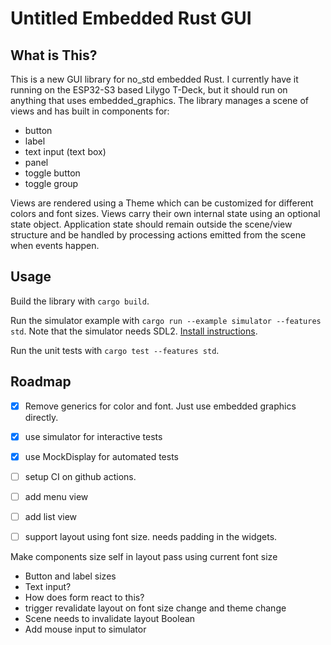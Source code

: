 # Untitled Embedded Rust GUI

## What is This?

This is a new GUI library for no_std embedded Rust. I currently have it running on
the ESP32-S3 based Lilygo T-Deck, but it should run on anything that uses embedded_graphics.
The library manages a scene of views and has built in components for:

* button
* label
* text input (text box)
* panel
* toggle button
* toggle group

Views are rendered using a Theme which can be customized for different
colors and font sizes.  Views carry their own internal state using an
optional state object. Application state should remain outside the scene/view structure
and be handled by processing actions emitted from the scene when events happen.

## Usage

Build the library with `cargo build`.

Run the simulator example with `cargo run --example simulator --features std`. Note that
the simulator needs SDL2. [Install instructions](https://docs.rs/embedded-graphics-simulator/latest/embedded_graphics_simulator/).



Run the unit tests with `cargo test --features std`.



## Roadmap

- [x] Remove generics for color and font. Just use embedded graphics directly.
- [x] use simulator for interactive tests
- [x] use MockDisplay for automated tests
- [ ] setup CI on github actions.
- [ ] add menu view
- [ ] add list view
- [ ] support layout using font size. needs padding in the widgets.



Make components size self in layout pass using current font size 

* Button and label sizes 
* Text input?
* How does form react to this?
* trigger revalidate layout on font size change and theme change
* Scene needs to invalidate layout Boolean
* Add mouse input to simulator 